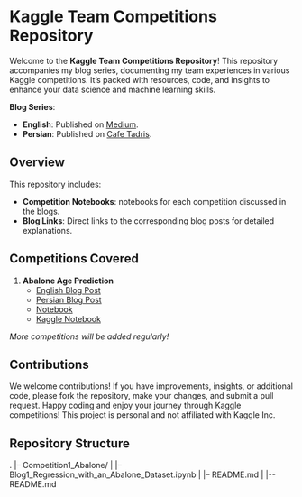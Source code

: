# Kaggle Team Competitions Repository

Welcome to the **Kaggle Team Competitions Repository**! This repository accompanies my blog series, documenting my team experiences in various Kaggle competitions. It’s packed with resources, code, and insights to enhance your data science and machine learning skills.

**Blog Series**:  
- **English**: Published on [Medium](https://medium.com).
- **Persian**: Published on [Cafe Tadris](https://cafetadris.com/blog).

## Overview

This repository includes:
- **Competition Notebooks**: notebooks for each competition discussed in the blogs.
- **Blog Links**: Direct links to the corresponding blog posts for detailed explanations.

## Competitions Covered

1. **Abalone Age Prediction**
   - [English Blog Post](https://medium.com/@samiraalipour/)
   - [Persian Blog Post](https://cafetadris.com/blog/)
   - [Notebook](Competition1_Abalone/Blog1_Regression_with_an_Abalone_Dataset.ipynb)
   - [Kaggle Notebook](https://www.kaggle.com/code/samiraalipour/predict-the-age-of-abalone)
     

*More competitions will be added regularly!*

## Contributions

We welcome contributions! If you have improvements, insights, or additional code, please fork the repository, make your changes, and submit a pull request.
Happy coding and enjoy your journey through Kaggle competitions!
This project is personal and not affiliated with Kaggle Inc.

## Repository Structure
.
|– Competition1_Abalone/
|   |– Blog1_Regression_with_an_Abalone_Dataset.ipynb
|   |– README.md
|
|-- README.md
